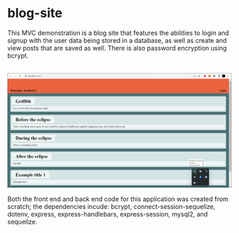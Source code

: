 # blog-site

This MVC demonstration is a blog site that features the abilities to login and signup with the user data being stored in a database, as well as create and view posts that are saved as well. There is also password encryption using bcrypt.

<br/>

<img src="./public/images/homepage.png">

<br/>

Both the front end and back end code for this application was created from scratch; the dependencies incude: bcrypt, connect-session-sequelize, dotenv, express, express-handlebars, express-session, mysql2, and sequelize.